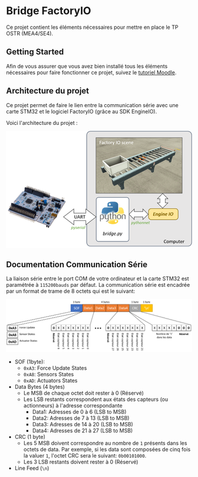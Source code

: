 # Bridge FactoryIO

Ce projet contient les éléments nécessaires pour mettre en place le TP OSTR (MEA4/SE4).

## Getting Started

Afin de vous assurer que vous avez bien installé tous les éléments nécessaires pour faire fonctionner ce projet, suivez le [tutoriel Moodle](https://moodle.umontpellier.fr/mod/page/view.php?id=351387).

## Architecture du projet

Ce projet permet de faire le lien entre la communication série avec une carte STM32 et le logiciel FactoryIO (grâce au SDK EngineIO).

Voici l'architecture du projet :

![schematic representing code architecture](./images/schematic.png)

## Documentation Communication Série

La liaison série entre le port COM de votre ordinateur et la carte STM32 est paramétrée à `115200bauds` par défaut. La communication série est encadrée par un format de trame de 8 octets qui est le suivant:

![data frame schematic](./images/data_frame.png)

- SOF (1byte):
  - `0xA3`: Force Update States
  - `0xA8`: Sensors States
  - `0xAD`: Actuators States
- Data Bytes (4 bytes)
  - Le MSB de chaque octet doit rester à 0 (Réservé)
  - Les LSB restants correspondent aux états des capteurs (ou actionneurs) à l'adresse correspondante
    - Data1: Adresses de 0 à 6 (LSB to MSB)
    - Data2: Adresses de 7 à 13 (LSB to MSB)
    - Data3: Adresses de 14 à 20 (LSB to MSB)
    - Data4: Adresses de 21 à 27 (LSB to MSB)
- CRC (1 byte)
  - Les 5 MSB doivent correspondre au nombre de `1` présents dans les octets de data. Par exemple, si les data sont composées de cinq fois la valuer `1`, l'octet CRC sera le suivant: `0b00101000`.
  - Les 3 LSB restants doivent rester à 0 (Réservé)
- Line Feed (`\n`)